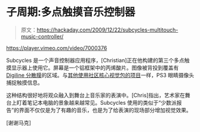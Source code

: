 # 子周期:多点触摸音乐控制器

> 原文：<https://hackaday.com/2009/12/22/subcycles-multitouch-music-controller/>

<https://player.vimeo.com/video/7000376>

</div> <p>Subcycles 是一个声音控制器应用程序，[Christian]正在他构建的第三个多点触摸显示器上使用它。屏幕是一个铝框架中的丙烯酸片。图像被背投到覆盖有<a href="http://ifoha.com/en/special-films/projection-films-for-projection-and-backward-projection.html" target="_blank"> Digiline 分散膜</a>的区域。与<a href="http://hackaday.com/2009/12/05/saturday-afternoon-robot-cooking/">其他使用社区核心视觉包的项目</a>一样，PS3 眼睛摄像头捕捉触摸信息。</p> <p>这种结构很好地将观众融入到舞台上音乐家的表演中。[Chris]指出，艺术家在舞台上盯着笔记本电脑的景象越来越常见。Subcycles 使用的类似于“少数派报告”的界面不仅仅是为了有趣的音乐，也是为了给表演的现场部分增加视觉效果。</p> <p>[谢谢马克]</p> </body> </html>
